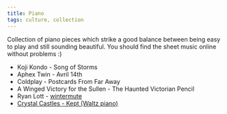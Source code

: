 ```yaml
---
title: Piano
tags: culture, collection
---
```


Collection of piano pieces which strike a good balance between being easy to
play and still sounding beautiful. You should find the sheet music online
without problems :)

- Koji Kondo - Song of Storms
- Aphex Twin - Avril 14th
- Coldplay - Postcards From Far Away
- A Winged Victory for the Sullen - The Haunted Victorian Pencil
- Ryan Lott - [wintermute](https://github.com/Wint3rmute/Wintermute/blob/master/wintermute.pdf)
- [Crystal Castles - Kept (Waltz piano)](https://youtu.be/KpF1RzgSl0c?si=N408_VsEI4eERzzO)


